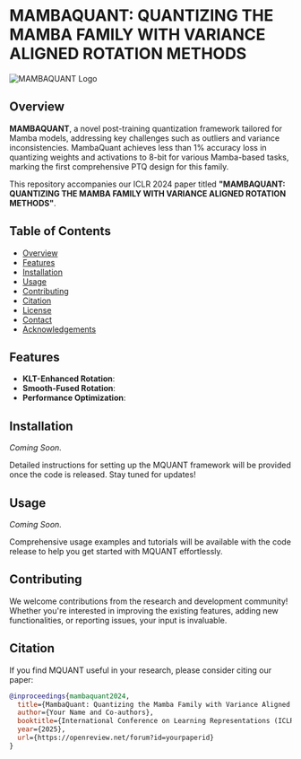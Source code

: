 # MAMBAQUANT: QUANTIZING THE MAMBA FAMILY WITH VARIANCE ALIGNED ROTATION METHODS

![MAMBAQUANT Logo](https://github.com/yourusername/mambaquant/blob/main/assets/logo.png)

## Overview

**MAMBAQUANT**, a novel post-training quantization framework tailored for Mamba models, addressing key challenges such as outliers and variance inconsistencies. MambaQuant achieves less than 1% accuracy loss in quantizing weights and activations to 8-bit for various Mamba-based tasks, marking the first comprehensive PTQ design for this family.

This repository accompanies our ICLR 2024 paper titled **"MAMBAQUANT: QUANTIZING THE MAMBA FAMILY WITH VARIANCE ALIGNED ROTATION METHODS"**. 

## Table of Contents

- [Overview](#overview)
- [Features](#features)
- [Installation](#installation)
- [Usage](#usage)
- [Contributing](#contributing)
- [Citation](#citation)
- [License](#license)
- [Contact](#contact)
- [Acknowledgements](#acknowledgements)

## Features

- **KLT-Enhanced Rotation**: 
- **Smooth-Fused Rotation**: 
- **Performance Optimization**: 

## Installation

*Coming Soon.*

Detailed instructions for setting up the MQUANT framework will be provided once the code is released. Stay tuned for updates!

## Usage

*Coming Soon.*

Comprehensive usage examples and tutorials will be available with the code release to help you get started with MQUANT effortlessly.

## Contributing

We welcome contributions from the research and development community! Whether you're interested in improving the existing features, adding new functionalities, or reporting issues, your input is invaluable.

## Citation

If you find MQUANT useful in your research, please consider citing our paper:

```bibtex
@inproceedings{mambaquant2024,
  title={MambaQuant: Quantizing the Mamba Family with Variance Aligned Rotation Methods},
  author={Your Name and Co-authors},
  booktitle={International Conference on Learning Representations (ICLR)},
  year={2025},
  url={https://openreview.net/forum?id=yourpaperid}
}
